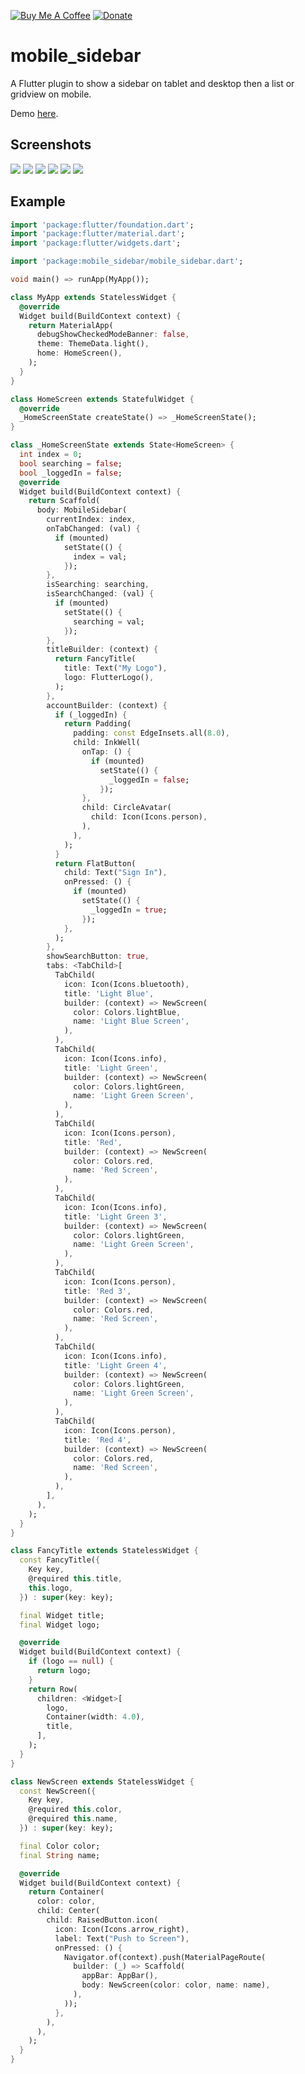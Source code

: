 [![Buy Me A Coffee](https://img.shields.io/badge/Donate-Buy%20Me%20A%20Coffee-yellow.svg)](https://www.buymeacoffee.com/rodydavis)
[![Donate](https://img.shields.io/badge/Donate-PayPal-green.svg)](https://www.paypal.com/cgi-bin/webscr?cmd=_s-xclick&hosted_button_id=WSH3GVC49GNNJ)

# mobile_sidebar

A Flutter plugin to show a sidebar on tablet and desktop then a list or gridview on mobile.

Demo [here](https://rodydavis.github.io/mobile_sidebar/).

## Screenshots

![](https://raw.githubusercontent.com/rodydavis/mobile_sidebar/master/doc/1.png)
![](https://raw.githubusercontent.com/rodydavis/mobile_sidebar/master/doc/2.png)
![](https://raw.githubusercontent.com/rodydavis/mobile_sidebar/master/doc/3.png)
![](https://raw.githubusercontent.com/rodydavis/mobile_sidebar/master/doc/4.png)
![](https://raw.githubusercontent.com/rodydavis/mobile_sidebar/master/doc/5.png)
![](https://raw.githubusercontent.com/rodydavis/mobile_sidebar/master/doc/6.png)

## Example

```dart
import 'package:flutter/foundation.dart';
import 'package:flutter/material.dart';
import 'package:flutter/widgets.dart';

import 'package:mobile_sidebar/mobile_sidebar.dart';

void main() => runApp(MyApp());

class MyApp extends StatelessWidget {
  @override
  Widget build(BuildContext context) {
    return MaterialApp(
      debugShowCheckedModeBanner: false,
      theme: ThemeData.light(),
      home: HomeScreen(),
    );
  }
}

class HomeScreen extends StatefulWidget {
  @override
  _HomeScreenState createState() => _HomeScreenState();
}

class _HomeScreenState extends State<HomeScreen> {
  int index = 0;
  bool searching = false;
  bool _loggedIn = false;
  @override
  Widget build(BuildContext context) {
    return Scaffold(
      body: MobileSidebar(
        currentIndex: index,
        onTabChanged: (val) {
          if (mounted)
            setState(() {
              index = val;
            });
        },
        isSearching: searching,
        isSearchChanged: (val) {
          if (mounted)
            setState(() {
              searching = val;
            });
        },
        titleBuilder: (context) {
          return FancyTitle(
            title: Text("My Logo"),
            logo: FlutterLogo(),
          );
        },
        accountBuilder: (context) {
          if (_loggedIn) {
            return Padding(
              padding: const EdgeInsets.all(8.0),
              child: InkWell(
                onTap: () {
                  if (mounted)
                    setState(() {
                      _loggedIn = false;
                    });
                },
                child: CircleAvatar(
                  child: Icon(Icons.person),
                ),
              ),
            );
          }
          return FlatButton(
            child: Text("Sign In"),
            onPressed: () {
              if (mounted)
                setState(() {
                  _loggedIn = true;
                });
            },
          );
        },
        showSearchButton: true,
        tabs: <TabChild>[
          TabChild(
            icon: Icon(Icons.bluetooth),
            title: 'Light Blue',
            builder: (context) => NewScreen(
              color: Colors.lightBlue,
              name: 'Light Blue Screen',
            ),
          ),
          TabChild(
            icon: Icon(Icons.info),
            title: 'Light Green',
            builder: (context) => NewScreen(
              color: Colors.lightGreen,
              name: 'Light Green Screen',
            ),
          ),
          TabChild(
            icon: Icon(Icons.person),
            title: 'Red',
            builder: (context) => NewScreen(
              color: Colors.red,
              name: 'Red Screen',
            ),
          ),
          TabChild(
            icon: Icon(Icons.info),
            title: 'Light Green 3',
            builder: (context) => NewScreen(
              color: Colors.lightGreen,
              name: 'Light Green Screen',
            ),
          ),
          TabChild(
            icon: Icon(Icons.person),
            title: 'Red 3',
            builder: (context) => NewScreen(
              color: Colors.red,
              name: 'Red Screen',
            ),
          ),
          TabChild(
            icon: Icon(Icons.info),
            title: 'Light Green 4',
            builder: (context) => NewScreen(
              color: Colors.lightGreen,
              name: 'Light Green Screen',
            ),
          ),
          TabChild(
            icon: Icon(Icons.person),
            title: 'Red 4',
            builder: (context) => NewScreen(
              color: Colors.red,
              name: 'Red Screen',
            ),
          ),
        ],
      ),
    );
  }
}

class FancyTitle extends StatelessWidget {
  const FancyTitle({
    Key key,
    @required this.title,
    this.logo,
  }) : super(key: key);

  final Widget title;
  final Widget logo;

  @override
  Widget build(BuildContext context) {
    if (logo == null) {
      return logo;
    }
    return Row(
      children: <Widget>[
        logo,
        Container(width: 4.0),
        title,
      ],
    );
  }
}

class NewScreen extends StatelessWidget {
  const NewScreen({
    Key key,
    @required this.color,
    @required this.name,
  }) : super(key: key);

  final Color color;
  final String name;

  @override
  Widget build(BuildContext context) {
    return Container(
      color: color,
      child: Center(
        child: RaisedButton.icon(
          icon: Icon(Icons.arrow_right),
          label: Text("Push to Screen"),
          onPressed: () {
            Navigator.of(context).push(MaterialPageRoute(
              builder: (_) => Scaffold(
                appBar: AppBar(),
                body: NewScreen(color: color, name: name),
              ),
            ));
          },
        ),
      ),
    );
  }
}

```
